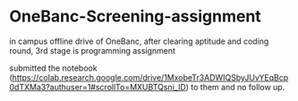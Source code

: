 # OneBanc-Screening-assignment
in campus offline drive of OneBanc, after clearing aptitude and coding round, 3rd stage is programming assignment

submitted the notebook (https://colab.research.google.com/drive/1MxobeTr3ADWIQSbyJUvYEqBcp0dTXMa3?authuser=1#scrollTo=MXUBTQsni_ID) to them and no follow up.
